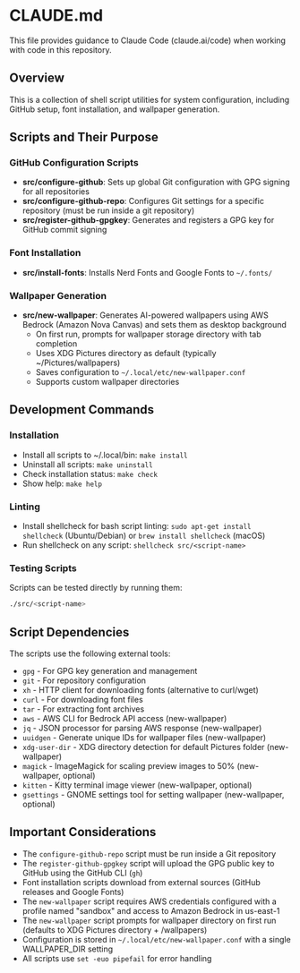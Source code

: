 # CLAUDE.md

This file provides guidance to Claude Code (claude.ai/code) when working with code in this repository.

## Overview

This is a collection of shell script utilities for system configuration, including GitHub setup, font installation, and wallpaper generation.

## Scripts and Their Purpose

### GitHub Configuration Scripts
- **src/configure-github**: Sets up global Git configuration with GPG signing for all repositories
- **src/configure-github-repo**: Configures Git settings for a specific repository (must be run inside a git repository)
- **src/register-github-gpgkey**: Generates and registers a GPG key for GitHub commit signing

### Font Installation
- **src/install-fonts**: Installs Nerd Fonts and Google Fonts to `~/.fonts/`

### Wallpaper Generation
- **src/new-wallpaper**: Generates AI-powered wallpapers using AWS Bedrock (Amazon Nova Canvas) and sets them as desktop background
  - On first run, prompts for wallpaper storage directory with tab completion
  - Uses XDG Pictures directory as default (typically ~/Pictures/wallpapers)
  - Saves configuration to `~/.local/etc/new-wallpaper.conf`
  - Supports custom wallpaper directories

## Development Commands

### Installation
- Install all scripts to ~/.local/bin: `make install`
- Uninstall all scripts: `make uninstall`
- Check installation status: `make check`
- Show help: `make help`

### Linting
- Install shellcheck for bash script linting: `sudo apt-get install shellcheck` (Ubuntu/Debian) or `brew install shellcheck` (macOS)
- Run shellcheck on any script: `shellcheck src/<script-name>`

### Testing Scripts
Scripts can be tested directly by running them:
```bash
./src/<script-name>
```

## Script Dependencies

The scripts use the following external tools:
- `gpg` - For GPG key generation and management
- `git` - For repository configuration
- `xh` - HTTP client for downloading fonts (alternative to curl/wget)
- `curl` - For downloading font files
- `tar` - For extracting font archives
- `aws` - AWS CLI for Bedrock API access (new-wallpaper)
- `jq` - JSON processor for parsing AWS response (new-wallpaper)
- `uuidgen` - Generate unique IDs for wallpaper files (new-wallpaper)
- `xdg-user-dir` - XDG directory detection for default Pictures folder (new-wallpaper)
- `magick` - ImageMagick for scaling preview images to 50% (new-wallpaper, optional)
- `kitten` - Kitty terminal image viewer (new-wallpaper, optional)
- `gsettings` - GNOME settings tool for setting wallpaper (new-wallpaper, optional)

## Important Considerations

- The `configure-github-repo` script must be run inside a Git repository
- The `register-github-gpgkey` script will upload the GPG public key to GitHub using the GitHub CLI (`gh`)
- Font installation scripts download from external sources (GitHub releases and Google Fonts)
- The `new-wallpaper` script requires AWS credentials configured with a profile named "sandbox" and access to Amazon Bedrock in us-east-1
- The `new-wallpaper` script prompts for wallpaper directory on first run (defaults to XDG Pictures directory + /wallpapers)
- Configuration is stored in `~/.local/etc/new-wallpaper.conf` with a single WALLPAPER_DIR setting
- All scripts use `set -euo pipefail` for error handling